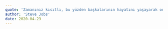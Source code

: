 ```yaml
---
quote: 'Zamanınız kısıtlı, bu yüzden başkalarının hayatını yaşayarak onu harcamayın.'
author: 'Steve Jobs'
date: 2020-04-23
---
```

